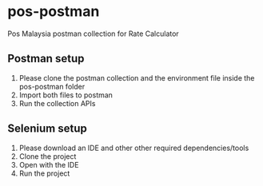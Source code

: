# pos-postman
Pos Malaysia postman collection for Rate Calculator

## Postman setup
1. Please clone the postman collection and the environment file inside the pos-postman folder
2. Import both files to postman
3. Run the collection APIs

## Selenium setup
1. Please download an IDE and other other required dependencies/tools
2. Clone the project
3. Open with the IDE
4. Run the project